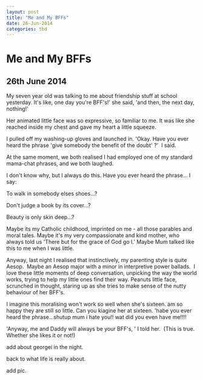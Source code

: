 ```yaml
---
layout: post
title: "Me and My BFFs"
date: 26-Jun-2014
categories: tbd
---
```


# Me and My BFFs

## 26th June 2014

My seven year old was talking to me about friendship stuff at school yesterday. It's like,   one day you're BFF's!' she said,   'and then,   the next day, nothing!'

Her animated little face was so expressive, so familiar to me. It was like she reached inside my chest and gave my heart a little squeeze.

I pulled off my washing-up gloves and launched in. 'Okay. Have you ever heard the phrase 'give somebody the benefit of the doubt' ?'  I said.

At the same moment, we both realised I had employed one of my standard mama-chat phrases, and we both laughed.

I don't know why, but I always do this. Have you ever heard the phrase... I say:

To walk in somebody elses shoes...?

Don't judge a book by its cover...?

Beauty is only skin deep...?

Maybe its my Catholic childhood, imprinted on me - all those parables and moral tales. Maybe it's my very compassionate and kind mother, who always told us 'There but for the grace of God go I.' Maybe Mum talked like this to me when I was little.

Anyway, last night I realised that instinctively, my parenting style is quite Aesop.  Maybe an Aesop major with a minor in interpretive power ballads.  I love these little moments of deep conversation, unpicking the way the world works, trying to help my little ones find their way. Peanuts little face, scrunched in thought, staring up as she tries to make sense of the nutty behaviour of her BFF's.

I imagine this moralising won't work so well when she's sixteen. am so happy they are still so little. Can you kiagine her at sixteen. 'habe you ever heard the phrase...shutup mum i hate you!! wat did you even have me!!!!

'Anyway, me and Daddy will always be your BFF's, ' I told her.  (This is true. Whether she likes it or not!)

add about georgei in the night.

back to what life is really about.

add pic.

 

 
